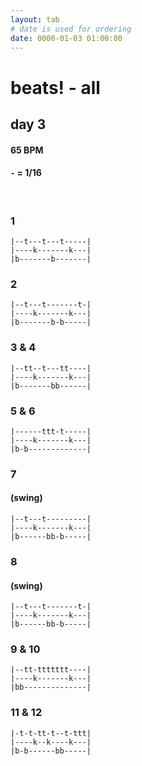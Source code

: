 ```yaml
---
layout: tab
# date is used for ordering
date: 0000-01-03 01:00:00
---
```


# beats! - all
## day 3 

#### 65 BPM
#### `-` = 1/16

<br/>

### 1
```
|--t---t---t-----|
|----k-------k---|
|b-------b-------|
```

### 2
```
|--t---t-------t-|
|----k-------k---|
|b-------b-b-----|
```

### 3 & 4
```
|--tt--t---tt----|
|----k-------k---|
|b-------bb------|
```

### 5 & 6
```
|------ttt-t-----|
|----k-------k---|
|b-b-------------|
```

### 7
#### (swing)
```
|--t---t---------|
|----k-------k---|
|b------bb-b-----|
```

### 8
#### (swing)
```
|--t---t-------t-|
|----k-------k---|
|b------bb-b-----|
```

### 9 & 10
```
|--tt-ttttttt----|
|----k-------k---|
|bb--------------|
```

### 11 & 12
```
|-t-t-tt-t--t-ttt|
|----k--k----k---|
|b-b------bb-----|
```
